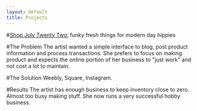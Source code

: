 ```yaml
---
layout: default
title: Projects
---
```


#[Shop July Twenty Two:](http://www.shopjulytwentytwo.com) 
funky fresh things for modern day hippies

#The Problem
The artist wanted a simple interface to blog, post product information and process transactions. She prefers to focus on making product and expects the online portion of her business to "just work" and not cost a lot to maintain.

#The Solution
Weebly, Square, Instagram.

#Results
The artist has enough business to keep inventory close to zero. Almost too busy making stuff. She now runs a very successful hobby business. 

